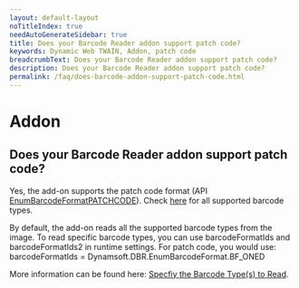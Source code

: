 ```yaml
---
layout: default-layout
noTitleIndex: true
needAutoGenerateSidebar: true
title: Does your Barcode Reader addon support patch code?
keywords: Dynamic Web TWAIN, Addon, patch code
breadcrumbText: Does your Barcode Reader addon support patch code?
description: Does your Barcode Reader addon support patch code?
permalink: /faq/does-barcode-addon-support-patch-code.html
---
```


# Addon

## Does your Barcode Reader addon support patch code?

Yes, the add-on supports the patch code format (API <a href="https://www.dynamsoft.com/barcode-reader/parameters/enum/format-enums.html" target="_blank">EnumBarcodeFormatPATCHCODE</a>).
Check <a href="https://www.dynamsoft.com/barcode-reader/features/#Supported-Barcode-Types" target="_blank">here</a> for all supported barcode types.

By default, the add-on reads all the supported barcode types from the image. To read specific barcode types, you can use barcodeFormatIds and barcodeFormatIds2 in runtime settings. For patch code, you would use:
barcodeFormatIds = Dynamsoft.DBR.EnumBarcodeFormat.BF_ONED

More information can be found here: <a href="https://www.dynamsoft.com/web-twain/docs/indepth/features/barcode.html?ver=latest#specify-the-barcode-types-to-read" target="_blank">Specfiy the Barcode Type(s) to Read</a>.
